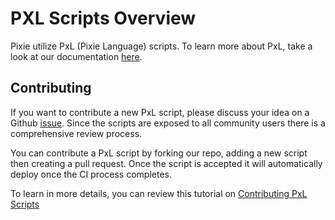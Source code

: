 # PXL Scripts Overview

Pixie utilize PxL (Pixie Language) scripts. To learn more about PxL, take a look at our documentation [here](https://docs.pixielabs.ai/pxl).

## Contributing

If you want to contribute a new PxL script, please discuss your idea on a Github [issue](https://github.com/pixie-labs/pixie/issues). Since the scripts are exposed to all community users there is a comprehensive review process.

You can contribute a PxL script by forking our repo, adding a new script then creating a pull request. Once the script is accepted it will automatically deploy once the CI process completes.

To learn in more details, you can review this tutorial on [Contributing PxL Scripts](https://docs.pixielabs.ai/tutorials/contributing-pxl-scripts)
